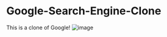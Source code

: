 # Google-Search-Engine-Clone
This is a clone of Google!
![image](https://github.com/pratyushshivam/Search-Engine/assets/58632486/0e2f12b9-d350-43bf-8091-19cb659fc005)

